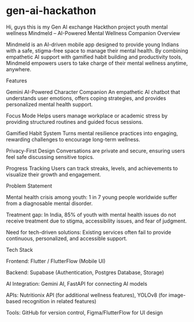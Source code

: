 # gen-ai-hackathon
Hi, guys this is my Gen AI exchange Hackthon project youth mental wellness
Mindmeld – AI-Powered Mental Wellness Companion
Overview

Mindmeld is an AI-driven mobile app designed to provide young Indians with a safe, stigma-free space to manage their mental health. By combining empathetic AI support with gamified habit building and productivity tools, Mindmeld empowers users to take charge of their mental wellness anytime, anywhere.

Features

Gemini AI-Powered Character Companion
An empathetic AI chatbot that understands user emotions, offers coping strategies, and provides personalized mental health support.

Focus Mode
Helps users manage workplace or academic stress by providing structured routines and guided focus sessions.

Gamified Habit System
Turns mental resilience practices into engaging, rewarding challenges to encourage long-term wellness.

Privacy-First Design
Conversations are private and secure, ensuring users feel safe discussing sensitive topics.

Progress Tracking
Users can track streaks, levels, and achievements to visualize their growth and engagement.

Problem Statement

Mental health crisis among youth: 1 in 7 young people worldwide suffer from a diagnosable mental disorder.

Treatment gap: In India, 85% of youth with mental health issues do not receive treatment due to stigma, accessibility issues, and fear of judgment.

Need for tech-driven solutions: Existing services often fail to provide continuous, personalized, and accessible support.

Tech Stack

Frontend: Flutter / FlutterFlow (Mobile UI)

Backend: Supabase (Authentication, Postgres Database, Storage)

AI Integration: Gemini AI, FastAPI for connecting AI models

APIs: Nutritionix API (for additional wellness features), YOLOv8 (for image-based recognition in related features)

Tools: GitHub for version control, Figma/FlutterFlow for UI design
